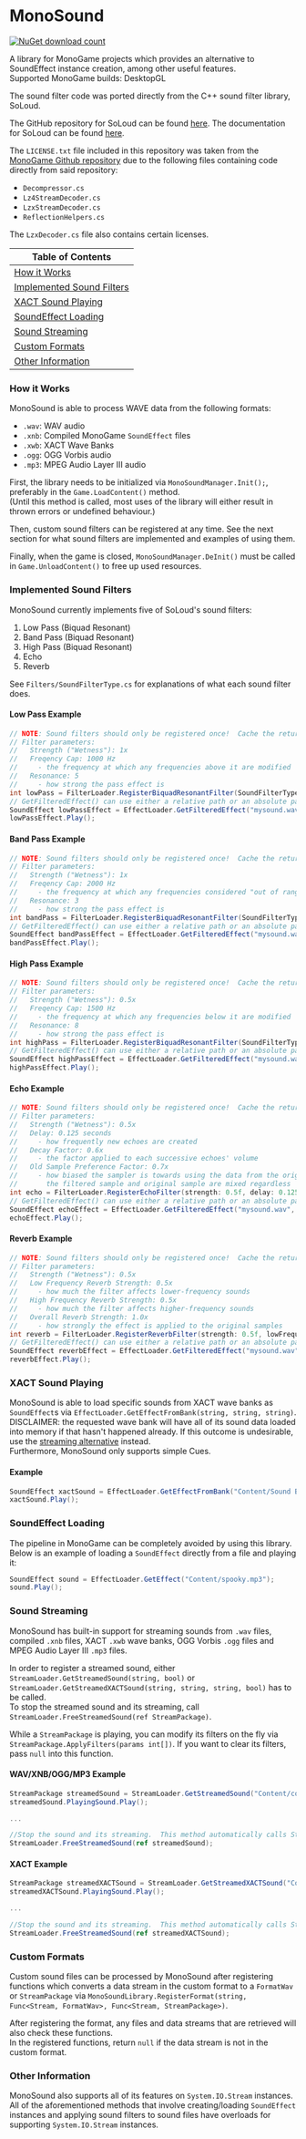 # MonoSound
[![NuGet download count](https://img.shields.io/nuget/dt/MonoSound)](https://www.nuget.org/packages/MonoSound)

A library for MonoGame projects which provides an alternative to SoundEffect instance creation, among other useful features.  
Supported MonoGame builds: DesktopGL

The sound filter code was ported directly from the C++ sound filter library, SoLoud.

The GitHub repository for SoLoud can be found [here](https://github.com/jarikomppa/soloud).
The documentation for SoLoud can be found [here](http://sol.gfxile.net/soloud/index.html).

The `LICENSE.txt` file included in this repository was taken from the [MonoGame Github repository](https://github.com/MonoGame/MonoGame) due to the following files containing code directly from said repository:

* `Decompressor.cs`
* `Lz4StreamDecoder.cs`
* `LzxStreamDecoder.cs`
* `ReflectionHelpers.cs`

The `LzxDecoder.cs` file also contains certain licenses.

Table of Contents |
--- |
[How it Works](#how-it-works) |
[Implemented Sound Filters](#implemented-sound-filters) |
[XACT Sound Playing](#xact-sound-playing) |
[SoundEffect Loading](#soundeffect-loading) |
[Sound Streaming](#sound-streaming) |
[Custom Formats](#custom-formats) |
[Other Information](#other-information) |

### How it Works

MonoSound is able to process WAVE data from the following formats:
- `.wav`: WAV audio
- `.xnb`: Compiled MonoGame `SoundEffect` files
- `.xwb`: XACT Wave Banks
- `.ogg`: OGG Vorbis audio
- `.mp3`: MPEG Audio Layer III audio

First, the library needs to be initialized via `MonoSoundManager.Init();`, preferably in the `Game.LoadContent()` method.  
(Until this method is called, most uses of the library will either result in thrown errors or undefined behaviour.)

Then, custom sound filters can be registered at any time.  See the next section for what sound filters are implemented and examples of using them.

Finally, when the game is closed, `MonoSoundManager.DeInit()` must be called in `Game.UnloadContent()` to free up used resources.

### Implemented Sound Filters

MonoSound currently implements five of SoLoud's sound filters:

1. Low Pass (Biquad Resonant)
2. Band Pass (Biquad Resonant)
3. High Pass (Biquad Resonant)
4. Echo
5. Reverb

See `Filters/SoundFilterType.cs` for explanations of what each sound filter does.

#### Low Pass Example
```cs
// NOTE: Sound filters should only be registered once!  Cache the return value and use it later.
// Filter parameters:
//   Strength ("Wetness"): 1x
//   Freqency Cap: 1000 Hz
//     - the frequency at which any frequencies above it are modified
//   Resonance: 5
//     - how strong the pass effect is
int lowPass = FilterLoader.RegisterBiquadResonantFilter(SoundFilterType.LowPass, strength: 1f, frequencyCap: 1000, resonance: 5);
// GetFilteredEffect() can use either a relative path or an absolute path.  The file provided must either be a .wav file, a compiled .xnb file or an .ogg file.
SoundEffect lowPassEffect = EffectLoader.GetFilteredEffect("mysound.wav", lowPass);
lowPassEffect.Play();
```

#### Band Pass Example
```cs
// NOTE: Sound filters should only be registered once!  Cache the return value and use it later.
// Filter parameters:
//   Strength ("Wetness"): 1x
//   Freqency Cap: 2000 Hz
//     - the frequency at which any frequencies considered "out of range" of it are modified
//   Resonance: 3
//     - how strong the pass effect is
int bandPass = FilterLoader.RegisterBiquadResonantFilter(SoundFilterType.BandPass, strength: 1f, frequencyCap: 2000, resonance: 3);
// GetFilteredEffect() can use either a relative path or an absolute path.  The file provided must either be a .wav file, a compiled .xnb file or an .ogg file.
SoundEffect bandPassEffect = EffectLoader.GetFilteredEffect("mysound.wav", bandPass);
bandPassEffect.Play();
```

#### High Pass Example
```cs
// NOTE: Sound filters should only be registered once!  Cache the return value and use it later.
// Filter parameters:
//   Strength ("Wetness"): 0.5x
//   Freqency Cap: 1500 Hz
//     - the frequency at which any frequencies below it are modified
//   Resonance: 8
//     - how strong the pass effect is
int highPass = FilterLoader.RegisterBiquadResonantFilter(SoundFilterType.HighPass, strength: 0.5f, frequencyCap: 1500, resonance: 8);
// GetFilteredEffect() can use either a relative path or an absolute path.  The file provided must either be a .wav file, a compiled .xnb file or an .ogg file.
SoundEffect highPassEffect = EffectLoader.GetFilteredEffect("mysound.wav", highPass);
highPassEffect.Play();
```

#### Echo Example
```cs
// NOTE: Sound filters should only be registered once!  Cache the return value and use it later.
// Filter parameters:
//   Strength ("Wetness"): 0.5x
//   Delay: 0.125 seconds
//     - how frequently new echoes are created
//   Decay Factor: 0.6x
//     - the factor applied to each successive echoes' volume
//   Old Sample Preference Factor: 0.7x
//     - how biased the sampler is towards using the data from the original samples
//       the filtered sample and original sample are mixed regardless
int echo = FilterLoader.RegisterEchoFilter(strength: 0.5f, delay: 0.125f, decayFactor: 0.6f, filterStrength: 0.7f);
// GetFilteredEffect() can use either a relative path or an absolute path.  The file provided must either be a .wav file, a compiled .xnb file or an .ogg file.
SoundEffect echoEffect = EffectLoader.GetFilteredEffect("mysound.wav", echo);
echoEffect.Play();
```

#### Reverb Example
```cs
// NOTE: Sound filters should only be registered once!  Cache the return value and use it later.
// Filter parameters:
//   Strength ("Wetness"): 0.5x
//   Low Frequency Reverb Strength: 0.5x
//     - how much the filter affects lower-frequency sounds
//   High Frequency Reverb Strength: 0.5x
//     - how much the filter affects higher-frequency sounds
//   Overall Reverb Strength: 1.0x
//     - how strongly the effect is applied to the original samples
int reverb = FilterLoader.RegisterReverbFilter(strength: 0.5f, lowFrequencyReverbStrength: 0.5f, highFrequencyReverbStrength: 0.5f, reverbStrength: 1f);
// GetFilteredEffect() can use either a relative path or an absolute path.  The file provided must either be a .wav file, a compiled .xnb file or an .ogg file.
SoundEffect reverbEffect = EffectLoader.GetFilteredEffect("mysound.wav", reverb);
reverbEffect.Play();
```

### XACT Sound Playing

MonoSound is able to load specific sounds from XACT wave banks as `SoundEffect`s via `EffectLoader.GetEffectFromBank(string, string, string)`.  
DISCLAIMER: the requested wave bank will have all of its sound data loaded into memory if that hasn't happened already.  If this outcome is undesirable, use the [streaming alternative](https://github.com/absoluteAquarian/MonoSound/blob/main/README.md#sound-streaming) instead.  
Furthermore, MonoSound only supports simple Cues.

#### Example
```cs
SoundEffect xactSound = EffectLoader.GetEffectFromBank("Content/Sound Bank.xsb", "Content/Wave Bank.xwb", "mysound");
xactSound.Play();
```

### SoundEffect Loading
The pipeline in MonoGame can be completely avoided by using this library.  Below is an example of loading a `SoundEffect` directly from a file and playing it:
```cs
SoundEffect sound = EffectLoader.GetEffect("Content/spooky.mp3");
sound.Play();
```

### Sound Streaming

MonoSound has built-in support for streaming sounds from `.wav` files, compiled `.xnb` files, XACT `.xwb` wave banks, OGG Vorbis `.ogg` files and MPEG Audio Layer III `.mp3` files.

In order to register a streamed sound, either `StreamLoader.GetStreamedSound(string, bool)` or `StreamLoader.GetStreamedXACTSound(string, string, string, bool)` has to be called.  
To stop the streamed sound and its streaming, call `StreamLoader.FreeStreamedSound(ref StreamPackage)`.

While a `StreamPackage` is playing, you can modify its filters on the fly via `StreamPackage.ApplyFilters(params int[])`.  If you want to clear its filters, pass `null` into this function.

#### WAV/XNB/OGG/MP3 Example
```cs
StreamPackage streamedSound = StreamLoader.GetStreamedSound("Content/cool_sound.xnb", looping: false);
streamedSound.PlayingSound.Play();

...

//Stop the sound and its streaming.  This method automatically calls Stop() and Dispose() on the instance.
StreamLoader.FreeStreamedSound(ref streamedSound);
```

#### XACT Example
```cs
StreamPackage streamedXACTSound = StreamLoader.GetStreamedXACTSound("Content/Sound Bank.xsb", "Content/Wave Bank.xwb", "mysound", looping: true);
streamedXACTSound.PlayingSound.Play();

...

//Stop the sound and its streaming.  This method automatically calls Stop() and Dispose() on the instance.
StreamLoader.FreeStreamedSound(ref streamedXACTSound);
```

### Custom Formats
Custom sound files can be processed by MonoSound after registering functions which converts a data stream in the custom format to a `FormatWav` or `StreamPackage` via `MonoSoundLibrary.RegisterFormat(string, Func<Stream, FormatWav>, Func<Stream, StreamPackage>)`.

After registering the format, any files and data streams that are retrieved will also check these functions.  
In the registered functions, return `null` if the data stream is not in the custom format.

### Other Information
MonoSound also supports all of its features on `System.IO.Stream` instances.  
All of the aforementioned methods that involve creating/loading `SoundEffect` instances and applying sound filters to sound files have overloads for supporting `System.IO.Stream` instances.